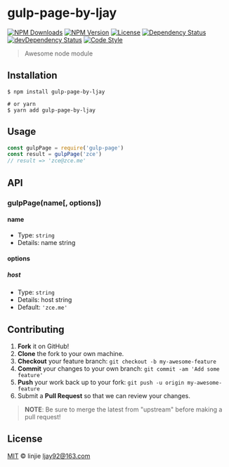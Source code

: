 # gulp-page-by-ljay

[![NPM Downloads][downloads-image]][downloads-url]
[![NPM Version][version-image]][version-url]
[![License][license-image]][license-url]
[![Dependency Status][dependency-image]][dependency-url]
[![devDependency Status][devdependency-image]][devdependency-url]
[![Code Style][style-image]][style-url]

> Awesome node module

## Installation

```shell
$ npm install gulp-page-by-ljay

# or yarn
$ yarn add gulp-page-by-ljay
```

## Usage

<!-- TODO: Introduction of API use -->

```javascript
const gulpPage = require('gulp-page')
const result = gulpPage('zce')
// result => 'zce@zce.me'
```

## API

<!-- TODO: Introduction of API -->

### gulpPage(name[, options])

#### name

- Type: `string`
- Details: name string

#### options

##### host

- Type: `string`
- Details: host string
- Default: `'zce.me'`

## Contributing

1. **Fork** it on GitHub!
2. **Clone** the fork to your own machine.
3. **Checkout** your feature branch: `git checkout -b my-awesome-feature`
4. **Commit** your changes to your own branch: `git commit -am 'Add some feature'`
5. **Push** your work back up to your fork: `git push -u origin my-awesome-feature`
6. Submit a **Pull Request** so that we can review your changes.

> **NOTE**: Be sure to merge the latest from "upstream" before making a pull request!

## License

[MIT](LICENSE) &copy; linjie <ljay92@163.com>



[downloads-image]: https://img.shields.io/npm/dm/gulp-page.svg
[downloads-url]: https://npmjs.org/package/gulp-page
[version-image]: https://img.shields.io/npm/v/gulp-page.svg
[version-url]: https://npmjs.org/package/gulp-page
[license-image]: https://img.shields.io/github/license/ljay92/gulp-page.svg
[license-url]: https://github.com/ljay92/gulp-page/blob/master/LICENSE
[dependency-image]: https://img.shields.io/david/ljay92/gulp-page.svg
[dependency-url]: https://david-dm.org/ljay92/gulp-page
[devdependency-image]: https://img.shields.io/david/dev/ljay92/gulp-page.svg
[devdependency-url]: https://david-dm.org/ljay92/gulp-page?type=dev
[style-image]: https://img.shields.io/badge/code_style-standard-brightgreen.svg
[style-url]: https://standardjs.com

